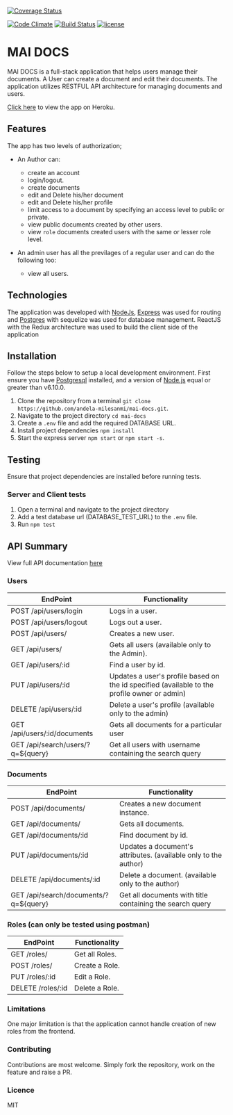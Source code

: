 [![Coverage Status](https://coveralls.io/repos/github/andela-milesanmi/mai-docs/badge.svg?branch=client-side-testing-145555901)](https://coveralls.io/github/andela-milesanmi/mai-docs?branch=client-side-testing-145555901)

[![Code Climate](https://codeclimate.com/github/andela-milesanmi/mai-docs/badges/gpa.svg)](https://codeclimate.com/github/andela-milesanmi/mai-docs/)
[![Build Status](https://travis-ci.org/andela-milesanmi/mai-docs.svg?branch=staging)](https://travis-ci.org/andela-milesanmi/mai-docs)
[![license](https://img.shields.io/github/license/mashape/apistatus.svg)]()

# MAI DOCS

MAI DOCS is a full-stack application that helps users manage their documents. A User can create a document and edit their documents.
The application utilizes RESTFUL API architecture for managing documents and users.

[Click here](http://mai-docs-staging.herokuapp.com/) to view the app on Heroku.

## Features

The app has two levels of authorization;
- An Author can:
    - create an account
    - login/logout.
    - create documents
    - edit and Delete his/her document
    - edit and Delete his/her profile
    - limit access to a document by specifying an access level to public or private.
    - view public documents created by other users.
    - view `role` documents created users with the same or lesser role level.

- An admin user has all the previlages of a regular user and can do the following too:
    - view all users.

## Technologies
The application was developed with [NodeJs](http://nodejs.org/), [Express](http://expressjs.com/) was used for routing and [Postgres](http://postgresql.com/) with sequelize was used for database management.
 ReactJS with the Redux architecture was used to build the client side of the application

## Installation
Follow the steps below to setup a local development environment. First ensure you have [Postgresql](https://www.postgresql.org/) installed, and a version of [Node.js](http://nodejs.org/) equal or greater than v6.10.0.

1. Clone the repository from a terminal `git clone https://github.com/andela-milesanmi/mai-docs.git`.
2. Navigate to the project directory `cd mai-docs`
3. Create a `.env` file and add the required DATABASE URL.
4. Install project dependencies `npm install`
5. Start the express server `npm start` or `npm start -s`.

## Testing
Ensure that project dependencies are installed before running tests.
### Server and Client tests
1. Open a terminal and navigate to the project directory
2. Add a test database url (DATABASE_TEST_URL) to the `.env` file.
3. Run `npm test`

## API Summary
View full API documentation [here](http://doc-mage.herokuapp.com/api)

### Users
EndPoint                      |   Functionality
------------------------------|------------------------
POST /api/users/login         |   Logs in a user.
POST /api/users/logout        |   Logs out a user.
POST /api/users/              |   Creates a new user.
GET /api/users/               |   Gets all users (available only to the Admin).
GET /api/users/:id           |   Find a user by id.
PUT /api/users/:id           |   Updates a user's profile based on the id specified (available to the profile owner or admin)
DELETE /api/users/:id        |   Delete a user's profile (available only to the admin)
GET /api/users/:id/documents   | Gets all documents for a particular user
GET /api/search/users/?q=${query} | Get all users with username containing the search query

### Documents
EndPoint                      |   Functionality
------------------------------|------------------------
POST /api/documents/          |   Creates a new document instance.
GET /api/documents/           |   Gets all documents.
GET /api/documents/:id       |   Find document by id.
PUT /api/documents/:id       |   Updates a document's attributes. (available only to the author)
DELETE /api/documents/:id    |   Delete a document. (available only to the author)
GET /api/search/documents/?q=${query} | Get all documents with title containing the search query

### Roles (can only be tested using postman)
EndPoint                      |   Functionality
------------------------------|------------------------
GET /roles/               |   Get all Roles.
POST /roles/               |   Create a Role.
PUT /roles/:id               |   Edit a Role.
DELETE /roles/:id               |   Delete a Role.

### Limitations

One major limitation is that the application cannot handle creation of new roles from the frontend.

### Contributing

Contributions are most welcome. Simply fork the repository, work on the feature and raise a PR.

### Licence
MIT